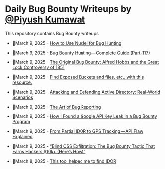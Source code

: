 # Daily Bug Bounty Writeups by [@Piyush Kumawat](https://twitter.com/piyush_supiy) 
This repository contains Bug Bounty writeups

<!-- BLOG-POST-LIST:START -->
 - 💯March 9, 2025 - [How to Use Nuclei for Bug Hunting](https://medium.com/@vipulsonule71/how-to-use-nuclei-for-bug-hunting-0d60bea1fd92?source=rss------bug_bounty-5) 

 - 💯March 9, 2025 - [Bug Bounty Hunting — Complete Guide &lpar;Part-117&rpar;](https://medium.com/@rafid19/bug-bounty-hunting-complete-guide-part-117-8211b7ea0a72?source=rss------bug_bounty-5) 

 - 💯March 9, 2025 - [The Original Bug Bounty: Alfred Hobbs and the Great Lock Controversy of 1851](https://caseyjohnellis.medium.com/the-original-bug-bounty-alfred-hobbs-and-the-great-lock-controversy-of-1851-cd390705befb?source=rss------bug_bounty-5) 

 - 💯March 9, 2025 - [Find Exposed Buckets and files, etc., with this resource.](https://infosecwriteups.com/find-exposed-buckets-and-files-etc-with-this-resource-115f8865015b?source=rss------bug_bounty-5) 

 - 💯March 9, 2025 - [Attacking and Defending Active Directory: Real-World Scenarios](https://medium.com/@paritoshblogs/attacking-and-defending-active-directory-real-world-scenarios-6533ca82a8d2?source=rss------bug_bounty-5) 

 - 💯March 9, 2025 - [The Art of Bug Reporting](https://medium.com/nerd-for-tech/the-art-of-bug-reporting-13be09192741?source=rss------bug_bounty-5) 

 - 💯March 9, 2025 - [How I Found a Google API Key Leak in a Bug Bounty Program](https://medium.com/@AhmedSamy-X/how-i-found-a-google-api-key-leak-in-a-bug-bounty-program-c9a497efe479?source=rss------bug_bounty-5) 

 - 💯March 9, 2025 - [From Partial IDOR to GPS Tracking — API Flaw Explained](https://infosecwriteups.com/from-partial-idor-to-gps-tracking-api-flaw-explained-5eebab2af32a?source=rss------bug_bounty-5) 

 - 💯March 9, 2025 - [“Blind CSS Exfiltration: The Bug Bounty Tactic That Earns Hackers $10k+ &lpar;Here’s How&rpar;”](https://osintteam.blog/blind-css-exfiltration-the-bug-bounty-tactic-that-earns-hackers-10k-heres-how-fdb12a82826f?source=rss------bug_bounty-5) 

 - 💯March 8, 2025 - [This tool helped me to find IDOR](https://medium.com/@canonminibeast/this-tool-helped-me-to-find-idor-c87a9c1a04f3?source=rss------bug_bounty-5) 
<!-- BLOG-POST-LIST:END -->
